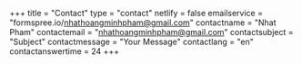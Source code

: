 +++
title = "Contact"
type = "contact"
netlify = false
emailservice = "formspree.io/nhathoangminhpham@gmail.com"
contactname = "Nhat Pham"
contactemail = "nhathoangminhpham@gmail.com"
contactsubject = "Subject"
contactmessage = "Your Message"
contactlang = "en"
contactanswertime = 24
+++
